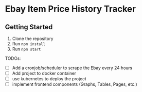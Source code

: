 # Ebay Item Price History Tracker

## Getting Started

1. Clone the repository
2. Run `npm install`
3. Run `npm start`

TODOs:

- [ ] Add a cronjob/scheduler to scrape the Ebay every 24 hours
- [ ] Add project to docker container
- [ ] use kubernetes to deploy the project
- [ ] implement frontend components (Graphs, Tables, Pages, etc.)

